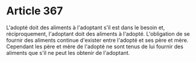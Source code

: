# Article 367

L'adopté doit des aliments à l'adoptant s'il est dans le besoin et, réciproquement, l'adoptant doit des aliments à l'adopté.   L'obligation de se fournir des aliments continue d'exister entre l'adopté et ses père et mère. Cependant les père et mère de l'adopté ne sont tenus de lui fournir des aliments que s'il ne peut les obtenir de l'adoptant.